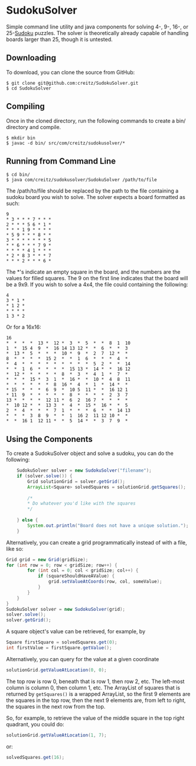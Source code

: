 SudokuSolver
=========================

Simple command line utility and java components for solving 4-, 9-, 16-, or 25-[Sudoku][] puzzles.
The solver is theoretically already capable of handling boards larger than 25, though it 
is untested.

## Downloading

To download, you can clone the source from GitHub:

    $ git clone git@github.com:creitz/SudokuSolver.git
    $ cd SudokuSolver


## Compiling

Once in the cloned directory, run the following commands to create a bin/ directory and compile.

	$ mkdir bin
	$ javac -d bin/ src/com/creitz/sudokusolver/*

## Running from Command Line

	$ cd bin/
	$ java com/creitz/sudokusolver/SudokuSolver /path/to/file
	
The /path/to/file should be replaced by the path to the file containing a sudoku board you wish to solve.
The solver expects a board formatted as such:

```
9
* 3 * * * 7 * * *
2 * * * 5 6 * 1 *
* * * 1 9 * * * *
* 5 9 * * * 8 * *
3 * * * * * * * 5
* * 6 * * * 7 9 *
* * * * 4 1 * * *
* 2 * 8 3 * * * 7
* * * 2 * * * 6 *
```

The *'s indicate an empty square in the board, and the numbers are the values for filled squares.
The 9 on the first line indicates that the board will be a 9x9.  If you wish to solve a 4x4, the 
file could containing the following:

```
4
3 * 1 *
* 1 2 *
* * * *
1 3 * 2
```

Or for a 16x16:

```
16
*  *  *  *  13 *  12 *  3  *  5  *  *  8  1  10
1  *  15 4  9  *  16 14 13 12 *  *  6  *  *  3
*  13 *  5  *  *  *  10 *  9  *  2  7  12 *  *
8  *  *  *  *  15 2  *  *  1  6  *  *  *  4  *
*  4  *  *  *  *  *  *  *  *  *  5  2  *  *  14
*  *  1  6  *  *  *  *  15 13 *  14 *  *  16 12
*  12 *  *  *  *  *  8  *  3  *  4  1  *  7  *
*  *  *  15 *  3  1  *  16 *  *  10 *  4  8  11
*  *  *  *  *  *  8  16 *  4  *  1  *  14 *  *
* 15  *  *  *  6  9  *  10 5  11 *  *  16 12 1
* 11  9  *  *  *  *  *  8  *  *  *  *  2  3  7
13 *  *  *  *  12 11 *  6  2  16 7  *  *  *  * 
*  10 12 *  *  13 3  *  4  *  15 *  16 *  *  5
2  *  4  *  *  *  7  1  *  *  *  6  *  *  14 13
*  *  *  3  8  9  *  *  1  16 2  11 12 10 *  * 
*  *  16 1  12 11 *  *  5  14 *  *  3  7  9  * 

```

## Using the Components

To create a SudokuSolver object and solve a sudoku, you can do the following:

```java
	SudokuSolver solver = new SudokuSolver("filename");
	if (solver.solve()) {
		Grid solutionGrid = solver.getGrid();
		ArrayList<Square> solvedSquares = solutionGrid.getSquares();
		
		/*
		* Do whatever you'd like with the squares
		*/
		
	} else {
		System.out.println("Board does not have a unique solution.");
	}
```

Alternatively, you can create a grid programmatically instead of with a file, like so:

```java
Grid grid = new Grid(gridSize);
for (int row = 0; row < gridSize; row++) {
		for (int col = 0; col < gridSize; col++) {
			if (squareShouldHaveAValue) {
				grid.setValueAtCoords(row, col, someValue);
			}
		}
	} 
}
SudokuSolver solver = new SudokuSolver(grid);
solver.solve();
solver.getGrid();
```

A square object's value can be retrieved, for example, by 

```java
Square firstSquare = solvedSquares.get(0);
int firstValue = firstSquare.getValue();
```

Alternatively, you can query for the value at a given coordinate

```java
solutionGrid.getValueAtLocation(0, 0);
```

The top row is row 0, beneath that is row 1, then row 2, etc.
The left-most column is column 0, then column 1, etc.
The ArrayList of squares that is returned by ```getSquares()``` is a wrapped
ArrayList, so the first 9 elements are the squares in the top row, then 
the next 9 elements are, from left to right, the squares in the next row
from the top.  

So, for example, to retrieve the value of the middle square in the top right 
quadrant, you could do:

```java
solutionGrid.getValueAtLocation(1, 7);
```

or:

```java
solvedSquares.get(16);
```


[Sudoku]: http://en.wikipedia.org/wiki/Sudoku
